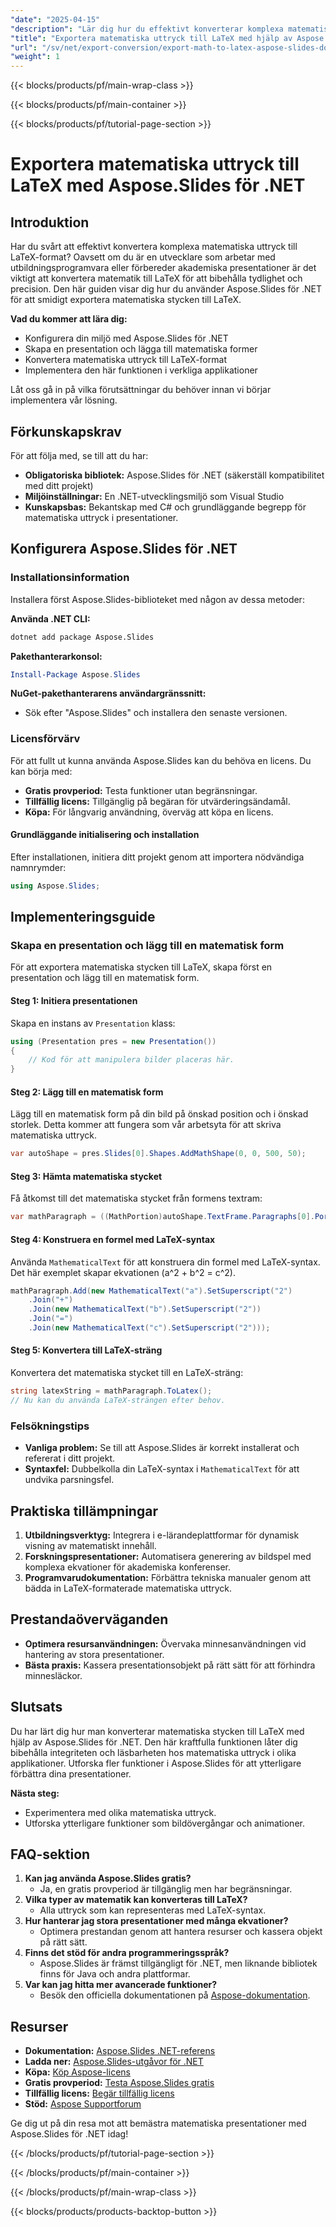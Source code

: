 ```yaml
---
"date": "2025-04-15"
"description": "Lär dig hur du effektivt konverterar komplexa matematiska uttryck till LaTeX med hjälp av Aspose.Slides för .NET. Den här guiden täcker installation, implementering och praktiska tillämpningar."
"title": "Exportera matematiska uttryck till LaTeX med hjälp av Aspose.Slides för .NET – en komplett guide"
"url": "/sv/net/export-conversion/export-math-to-latex-aspose-slides-dotnet/"
"weight": 1
---
```


{{< blocks/products/pf/main-wrap-class >}}

{{< blocks/products/pf/main-container >}}

{{< blocks/products/pf/tutorial-page-section >}}
# Exportera matematiska uttryck till LaTeX med Aspose.Slides för .NET

## Introduktion

Har du svårt att effektivt konvertera komplexa matematiska uttryck till LaTeX-format? Oavsett om du är en utvecklare som arbetar med utbildningsprogramvara eller förbereder akademiska presentationer är det viktigt att konvertera matematik till LaTeX för att bibehålla tydlighet och precision. Den här guiden visar dig hur du använder Aspose.Slides för .NET för att smidigt exportera matematiska stycken till LaTeX.

**Vad du kommer att lära dig:**
- Konfigurera din miljö med Aspose.Slides för .NET
- Skapa en presentation och lägga till matematiska former
- Konvertera matematiska uttryck till LaTeX-format
- Implementera den här funktionen i verkliga applikationer

Låt oss gå in på vilka förutsättningar du behöver innan vi börjar implementera vår lösning.

## Förkunskapskrav

För att följa med, se till att du har:
- **Obligatoriska bibliotek:** Aspose.Slides för .NET (säkerställ kompatibilitet med ditt projekt)
- **Miljöinställningar:** En .NET-utvecklingsmiljö som Visual Studio
- **Kunskapsbas:** Bekantskap med C# och grundläggande begrepp för matematiska uttryck i presentationer.

## Konfigurera Aspose.Slides för .NET

### Installationsinformation

Installera först Aspose.Slides-biblioteket med någon av dessa metoder:

**Använda .NET CLI:**
```bash
dotnet add package Aspose.Slides
```

**Pakethanterarkonsol:**
```powershell
Install-Package Aspose.Slides
```

**NuGet-pakethanterarens användargränssnitt:**
- Sök efter "Aspose.Slides" och installera den senaste versionen.

### Licensförvärv

För att fullt ut kunna använda Aspose.Slides kan du behöva en licens. Du kan börja med:
- **Gratis provperiod:** Testa funktioner utan begränsningar.
- **Tillfällig licens:** Tillgänglig på begäran för utvärderingsändamål.
- **Köpa:** För långvarig användning, överväg att köpa en licens.

#### Grundläggande initialisering och installation
Efter installationen, initiera ditt projekt genom att importera nödvändiga namnrymder:

```csharp
using Aspose.Slides;
```

## Implementeringsguide

### Skapa en presentation och lägg till en matematisk form

För att exportera matematiska stycken till LaTeX, skapa först en presentation och lägg till en matematisk form. 

#### Steg 1: Initiera presentationen

Skapa en instans av `Presentation` klass:

```csharp
using (Presentation pres = new Presentation())
{
    // Kod för att manipulera bilder placeras här.
}
```

#### Steg 2: Lägg till en matematisk form

Lägg till en matematisk form på din bild på önskad position och i önskad storlek. Detta kommer att fungera som vår arbetsyta för att skriva matematiska uttryck.

```csharp
var autoShape = pres.Slides[0].Shapes.AddMathShape(0, 0, 500, 50);
```

#### Steg 3: Hämta matematiska stycket

Få åtkomst till det matematiska stycket från formens textram:

```csharp
var mathParagraph = ((MathPortion)autoShape.TextFrame.Paragraphs[0].Portions[0]).MathParagraph;
```

#### Steg 4: Konstruera en formel med LaTeX-syntax

Använda `MathematicalText` för att konstruera din formel med LaTeX-syntax. Det här exemplet skapar ekvationen (a^2 + b^2 = c^2).

```csharp
mathParagraph.Add(new MathematicalText("a").SetSuperscript("2")
    .Join("+")
    .Join(new MathematicalText("b").SetSuperscript("2"))
    .Join("=")
    .Join(new MathematicalText("c").SetSuperscript("2")));
```

#### Steg 5: Konvertera till LaTeX-sträng

Konvertera det matematiska stycket till en LaTeX-sträng:

```csharp
string latexString = mathParagraph.ToLatex();
// Nu kan du använda LaTeX-strängen efter behov.
```

### Felsökningstips

- **Vanliga problem:** Se till att Aspose.Slides är korrekt installerat och refererat i ditt projekt.
- **Syntaxfel:** Dubbelkolla din LaTeX-syntax i `MathematicalText` för att undvika parsningsfel.

## Praktiska tillämpningar

1. **Utbildningsverktyg:** Integrera i e-lärandeplattformar för dynamisk visning av matematiskt innehåll.
2. **Forskningspresentationer:** Automatisera generering av bildspel med komplexa ekvationer för akademiska konferenser.
3. **Programvarudokumentation:** Förbättra tekniska manualer genom att bädda in LaTeX-formaterade matematiska uttryck.

## Prestandaöverväganden

- **Optimera resursanvändningen:** Övervaka minnesanvändningen vid hantering av stora presentationer.
- **Bästa praxis:** Kassera presentationsobjekt på rätt sätt för att förhindra minnesläckor.

## Slutsats

Du har lärt dig hur man konverterar matematiska stycken till LaTeX med hjälp av Aspose.Slides för .NET. Den här kraftfulla funktionen låter dig bibehålla integriteten och läsbarheten hos matematiska uttryck i olika applikationer. Utforska fler funktioner i Aspose.Slides för att ytterligare förbättra dina presentationer.

**Nästa steg:**
- Experimentera med olika matematiska uttryck.
- Utforska ytterligare funktioner som bildövergångar och animationer.

## FAQ-sektion

1. **Kan jag använda Aspose.Slides gratis?**
   - Ja, en gratis provperiod är tillgänglig men har begränsningar.
2. **Vilka typer av matematik kan konverteras till LaTeX?**
   - Alla uttryck som kan representeras med LaTeX-syntax.
3. **Hur hanterar jag stora presentationer med många ekvationer?**
   - Optimera prestandan genom att hantera resurser och kassera objekt på rätt sätt.
4. **Finns det stöd för andra programmeringsspråk?**
   - Aspose.Slides är främst tillgängligt för .NET, men liknande bibliotek finns för Java och andra plattformar.
5. **Var kan jag hitta mer avancerade funktioner?**
   - Besök den officiella dokumentationen på [Aspose-dokumentation](https://reference.aspose.com/slides/net/).

## Resurser
- **Dokumentation:** [Aspose.Slides .NET-referens](https://reference.aspose.com/slides/net/)
- **Ladda ner:** [Aspose.Slides-utgåvor för .NET](https://releases.aspose.com/slides/net/)
- **Köpa:** [Köp Aspose-licens](https://purchase.aspose.com/buy)
- **Gratis provperiod:** [Testa Aspose.Slides gratis](https://releases.aspose.com/slides/net/)
- **Tillfällig licens:** [Begär tillfällig licens](https://purchase.aspose.com/temporary-license/)
- **Stöd:** [Aspose Supportforum](https://forum.aspose.com/c/slides/11)

Ge dig ut på din resa mot att bemästra matematiska presentationer med Aspose.Slides för .NET idag!

{{< /blocks/products/pf/tutorial-page-section >}}

{{< /blocks/products/pf/main-container >}}

{{< /blocks/products/pf/main-wrap-class >}}

{{< blocks/products/products-backtop-button >}}